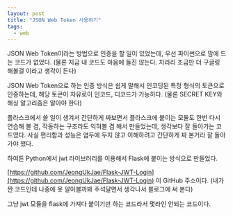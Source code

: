 ```yaml
---
layout: post
title: "JSON Web Token 사용하기"
tags:
  - web
---
```


JSON Web Token이라는 방법으로 인증을 할 일이 있었는데, 우선 파이썬으로 맘에 드는 코드가 없었다. (물론 지금 내 코드도 마음에 들진 않는다. 차라리 조금만 더 구글링 해볼걸 이라고 생각이 든다)

JSON Web Token으로 하는 인증 방식은 쉽게 말해서 인코딩된 특정 형식의 토큰으로 인증하는데, 해당 토큰이 자유로이 인코드, 디코드가 가능하다. (물론 SECRET KEY와 해싱 알고리즘은 알아야 한다)

플라스크에서 쓸 일이 생겨서 간단하게 짜보면서 플라스크에 붙이는 모듈도 한번 다시 연습해 볼 겸, 작동하는 구조라도 익혀볼 겸 해서 만들었는데, 생각보다 잘 돌아가는 코드였다. 사실 편리함과 성능은 염두에 두지 않고 이해하려고 간단하게 짜 본거라 잘 돌아가야 했다.

하여튼 Python에서 jwt 라이브러리를 이용해서 Flask에 붙이는 방식으로 만들었다.

[https://github.com/JeongUkJae/Flask-JWT-Login](https://github.com/JeongUkJae/Flask-JWT-Login) 이 GitHub 주소이다.
(내가 짠 코드인데 나중에 못 알아볼까봐 주석달면서 생각나서 블로그에 써 본다)

그냥 jwt 모듈을 flask에 가져다 붙이기만 하는 코드라서 몇라인 안되는 코드이다.
